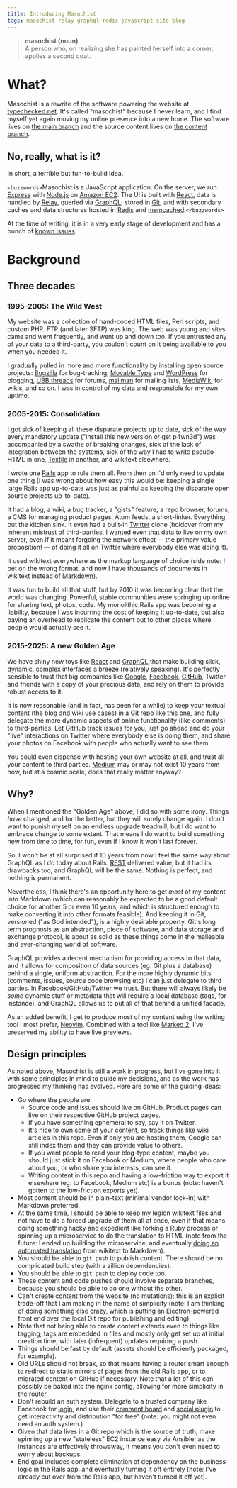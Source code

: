 ```yaml
---
title: Introducing Masochist
tags: masochist relay graphql redis javascript site blog
---
```


> **masochist (noun)**<br> A person who, on realizing she has painted herself into a corner, applies a second coat.

# What?

Masochist is a rewrite of the software powering the website at [typechecked.net]. It's called "masochist" because I never learn, and I find myself yet again moving my online presence into a new home. The software lives on [the main branch](https://github.com/wincent/masochist/tree/main) and the source content lives on [the content branch](https://github.com/wincent/masochist/tree/content).

## No, really, what is it?

In short, a terrible but fun-to-build idea.

`<buzzwords>`Masochist is a JavaScript application. On the server, we run [Express] with [Node.js] on [Amazon EC2](/wiki/EC2). The UI is built with [React], data is handled by [Relay], queried via [GraphQL], stored in [Git], and with secondary caches and data structures hosted in [Redis] and [memcached].`</buzzwords>`

At the time of writing, it is in a very early stage of development and has a bunch of [known issues](https://github.com/wincent/masochist/issues).

# Background

## Three decades

### 1995-2005: The Wild West

My website was a collection of hand-coded HTML files, Perl scripts, and custom PHP. FTP (and later SFTP) was king. The web was young and sites came and went frequently, and went up and down too. If you entrusted any of your data to a third-party, you couldn't count on it being available to you when you needed it.

I gradually pulled in more and more functionality by installing open source projects: [Bugzilla] for bug-tracking, [Movable Type] and [WordPress] for blogging, [UBB.threads] for forums, [mailman] for mailing lists, [MediaWiki] for wikis, and so on. I was in control of my data and responsible for my own uptime.

### 2005-2015: Consolidation

I got sick of keeping all these disparate projects up to date, sick of the way every mandatory update ("install this new version or get p4wn3d") was accompanied by a swathe of breaking changes, sick of the lack of integration between the systems, sick of the way I had to write pseudo-HTML in one, [Textile] in another, and wikitext elsewhere.

I wrote one [Rails] app to rule them all. From then on I'd only need to update one thing (I was wrong about how easy this would be: keeping a single large Rails app up-to-date was just as painful as keeping the disparate open source projects up-to-date).

It had a blog, a wiki, a bug tracker, a "gists" feature, a repo browser, forums, a CMS for managing product pages, Atom feeds, a short-linker. Everything but the kitchen sink. It even had a built-in [Twitter] clone (holdover from my inherent mistrust of third-parties, I wanted even that data to live on my own server, even if it meant forgoing the network effect &mdash; the primary value proposition! &mdash; of doing it all on Twitter where everybody else was doing it).

It used wikitext everywhere as the markup language of choice (side note: I bet on the wrong format, and now I have thousands of documents in wikitext instead of [Markdown]).

It was fun to build all that stuff, but by 2010 it was becoming clear that the world was changing. Powerful, stable communities were springing up online for sharing text, photos, code. My monolithic Rails app was becoming a liability, because I was incurring the cost of keeping it up-to-date, but also paying an overhead to replicate the content out to other places where people would actually see it.

### 2015-2025: A new Golden Age

We have shiny new toys like [React] and [GraphQL] that make building slick, dynamic, complex interfaces a breeze (relatively speaking). It's perfectly sensible to trust that big companies like [Google], [Facebook], [GitHub], Twitter and friends with a copy of your precious data, and rely on them to provide robust access to it.

It is now reasonable (and in fact, has been for a while) to keep your textual content (the blog and wiki use cases) in a Git repo like this one, and fully delegate the more dynamic aspects of online functionality (like comments) to third-parties. Let GitHub track issues for you, just go ahead and do your "live" interactions on Twitter where everybody else is doing them, and share your photos on Facebook with people who actually want to see them.

You could even dispense with hosting your own website at all, and trust all your content to third parties. [Medium] may or may not exist 10 years from now, but at a cosmic scale, does that really matter anyway?

## Why?

When I mentioned the "Golden Age" above, I did so with some irony. Things _have_ changed, and for the better, but they will surely change again. I don't want to punish myself on an endless upgrade treadmill, but I do want to embrace change to some extent. That means I do want to build something new from time to time, for fun, even if I know it won't last forever.

So, I won't be at all surprised if 10 years from now I feel the same way about GraphQL as I do today about Rails. [REST] delivered value, but it had its drawbacks too, and GraphQL will be the same. Nothing is perfect, and nothing is permanent.

Nevertheless, I think there's an opportunity here to get _most_ of my content into Markdown (which can reasonably be expected to be a good default choice for another 5 or even 10 years, and which is structured enough to make converting it into other formats feasible). And keeping it in Git, versioned ("as God intended"), is a highly desirable property. Git's long term prognosis as an abstraction, piece of software, and data storage and exchange protocol, is about as solid as these things come in the malleable and ever-changing world of software.

GraphQL provides a decent mechanism for providing access to that data, and it allows for composition of data sources (eg. Git plus a database) behind a single, uniform abstraction. For the more highly dynamic bits (comments, issues, source code browsing etc) I can just delegate to third parties. In Facebook/GitHub/Twitter we trust. But there will always likely be _some_ dynamic stuff or metadata that will require a local database (tags, for instance), and GraphQL allows us to put all of that behind a unified facade.

As an added benefit, I get to produce most of my content using the writing tool I most prefer, [Neovim]. Combined with a tool like [Marked 2], I've preserved my ability to have live previews.

## Design principles

As noted above, Masochist is still a work in progress, but I've gone into it with some principles in mind to guide my decisions, and as the work has progressed my thinking has evolved. Here are some of the guiding ideas:

-   Go where the people are:
    -   Source code and issues should live on GitHub. Product pages can live on their respective GitHub project pages.
    -   If you have something ephemeral to say, say it on Twitter.
    -   It's nice to own some of your content, so track things like wiki articles in this repo. Even if only you are hosting them, Google can still index them and they can provide value to others.
    -   If you want people to read your blog-type content, maybe you should just stick it on Facebook or Medium, where people who care about you, or who share you interests, can see it.
    -   Writing content in this repo and having a low-friction way to export it elsewhere (eg. to Facebook, Medium etc) is a bonus (note: haven't gotten to the low-friction exports yet).
-   Most content should be in plain-text (minimal vendor lock-in) with Markdown preferred.
-   At the same time, I should be able to keep my legion wikitext files and not have to do a forced upgrade of them all at once, even if that means doing something hacky and expedient like forking a Ruby process or spinning up a microservice to do the translation to HTML (note from the future: I ended up building the microservice, and eventually [doing an automated translation](https://typechecked.net/blog/filter-branch) from wikitext to Markdown).
-   You should be able to `git push` to publish content. There should be no complicated build step (with a zillion dependencies).
-   You should be able to `git push` to deploy code too.
-   These content and code pushes should involve separate branches, because you should be able to do one without the other.
-   Can't create content from the website (no mutations); this is an explicit trade-off that I am making in the name of simplicity (note: I am thinking of doing something else crazy, which is putting an Electron-powered front end over the local Git repo for publishing and editing).
-   Note that not being able to create content extends even to things like tagging; tags are embedded in files and mostly only get set up at initial creation time, with later (infrequent) updates requiring a push.
-   Things should be fast by default (assets should be efficiently packaged, for example).
-   Old URLs should not break, so that means having a router smart enough to redirect to static mirrors of pages from the old Rails app, or to migrated content on GitHub if necessary. Note that a lot of this can possibly be baked into the nginx config, allowing for more simplicity in the router.
-   Don't rebuild an auth system. Delegate to a trusted company like Facebook for [login](https://developers.facebook.com/docs/facebook-login/web), and use their [comment board](https://developers.facebook.com/docs/plugins/comments) and [social plugin](https://developers.facebook.com/docs/plugins/like-button) to get interactivity and distribution "for free" (note: you might not even need an auth system.)
-   Given that data lives in a Git repo which is the source of truth, make spinning up a new "stateless" EC2 instance easy via Ansible; as the instances are effectively throwaway, it means you don't even need to worry about backups.
-   End goal includes complete elimination of dependency on the business logic in the Rails app, and eventually turning it off entirely (note: I've already cut over from the Rails app, but haven't turned it off yet).

[ansible]: http://www.ansible.com/
[bugzilla]: https://www.bugzilla.org
[express]: http://expressjs.com/
[facebook]: https://www.facebook.com/
[git]: /wiki/Git
[github]: https://github.com/
[google]: https://www.google.com/
[graphql]: http://graphql.org/
[markdown]: https://en.wikipedia.org/wiki/Markdown
[marked 2]: http://marked2app.com/
[mediawiki]: https://www.mediawiki.org/wiki/MediaWiki
[medium]: https://medium.com/
[movable type]: https://en.wikipedia.org/wiki/Movable_Type
[node.js]: https://nodejs.org/
[rest]: https://en.wikipedia.org/wiki/Representational_state_transfer
[rails]: http://rubyonrails.org/
[react]: http://facebook.github.io/react/
[relay]: http://facebook.github.io/relay/
[redis]: http://redis.io/
[textile]: https://en.wikipedia.org/wiki/Textile_(markup_language)
[twitter]: https://twitter.com/
[ubb.threads]: https://en.wikipedia.org/wiki/UBB.threads
[neovim]: https://github.com/neovim/neovim
[wordpress]: https://wordpress.org/
[mailman]: http://www.gnu.org/software/mailman/
[memcached]: http://memcached.org/
[typechecked.net]: https://typechecked.net
